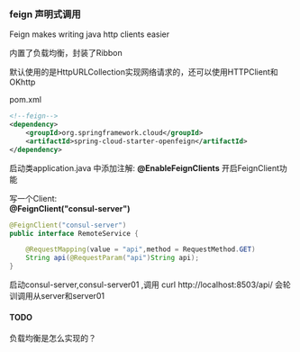 ### feign 声明式调用 

Feign makes writing java http clients easier

内置了负载均衡，封装了Ribbon 

默认使用的是HttpURLCollection实现网络请求的，还可以使用HTTPClient和OKhttp


pom.xml 
```xml
<!--feign-->
<dependency>
    <groupId>org.springframework.cloud</groupId>
    <artifactId>spring-cloud-starter-openfeign</artifactId>
</dependency>

``` 

启动类application.java 中添加注解: **@EnableFeignClients** 开启FeignClient功能

写一个Client:  
**@FeignClient("consul-server")**

```java
@FeignClient("consul-server")
public interface RemoteService {

    @RequestMapping(value = "api",method = RequestMethod.GET) 
    String api(@RequestParam("api")String api);
}

```
启动consul-server,consul-server01 ,调用 curl http://localhost:8503/api/ 会轮训调用从server和server01


#### TODO
负载均衡是怎么实现的？
